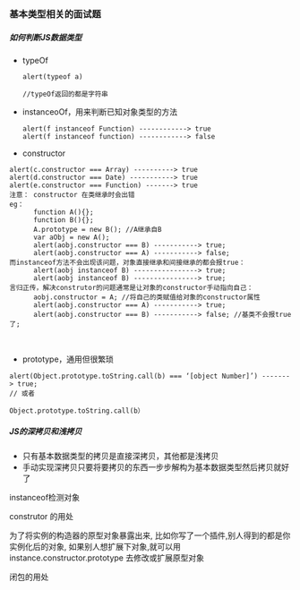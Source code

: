 ### 基本类型相关的面试题



##### 如何判断JS数据类型

- typeOf

  ```
  alert(typeof a)

  //typeOf返回的都是字符串
  ```

- instanceoOf，用来判断已知对象类型的方法

  ```
  alert(f instanceof Function) ------------> true
  alert(f instanceof function) ------------> false
  ```

-  constructor

  ```
  alert(c.constructor === Array) ----------> true
  alert(d.constructor === Date) -----------> true
  alert(e.constructor === Function) -------> true
  注意： constructor 在类继承时会出错
  eg：
        function A(){};
        function B(){};
        A.prototype = new B(); //A继承自B
        var aObj = new A();
        alert(aobj.constructor === B) -----------> true;
        alert(aobj.constructor === A) -----------> false;
  而instanceof方法不会出现该问题，对象直接继承和间接继承的都会报true：
        alert(aobj instanceof B) ----------------> true;
        alert(aobj instanceof B) ----------------> true;
  言归正传，解决construtor的问题通常是让对象的constructor手动指向自己：
        aobj.constructor = A; //将自己的类赋值给对象的constructor属性
        alert(aobj.constructor === A) -----------> true;
        alert(aobj.constructor === B) -----------> false; //基类不会报true了;
  ```

  ​

-  prototype，通用但很繁琐

  ```
  alert(Object.prototype.toString.call(b) === ‘[object Number]’) -------> true;
  // 或者

  Object.prototype.toString.call(b）
  ```



##### JS的深拷贝和浅拷贝

- 只有基本数据类型的拷贝是直接深拷贝，其他都是浅拷贝
- 手动实现深拷贝只要将要拷贝的东西一步步解构为基本数据类型然后拷贝就好了




instanceof检测对象



construtor 的用处

为了将实例的构造器的原型对象暴露出来, 比如你写了一个插件,别人得到的都是你实例化后的对象, 如果别人想扩展下对象,就可以用  instance.constructor.prototype 去修改或扩展原型对象





闭包的用处